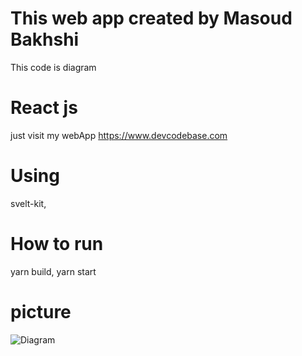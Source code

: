 # This web app created by Masoud Bakhshi

This code is diagram

# React js

just visit my webApp https://www.devcodebase.com

# Using

svelt-kit,

# How to run

yarn build, yarn start

# picture

![Diagram](https://github.com/DeveloperCodeBase/diagram/blob/main/diagram.png)
